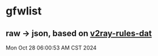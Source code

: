 # gfwlist
## raw -> json, based on [v2ray-rules-dat](https://github.com/Loyalsoldier/v2ray-rules-dat)
Mon Oct 28 06:00:53 AM CST 2024

